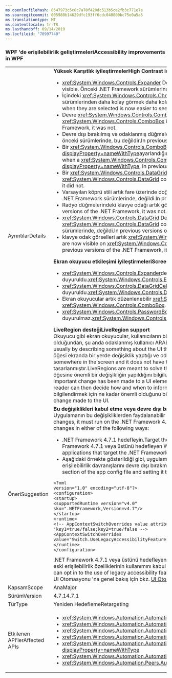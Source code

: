 ```yaml
---
ms.openlocfilehash: 8547973c5c8c7a70f429dc513b5ce2fb3c771e7e
ms.sourcegitcommit: 005980b14629dfc193ff6cdc040800bc75e0a5a5
ms.translationtype: MT
ms.contentlocale: tr-TR
ms.lasthandoff: 09/14/2019
ms.locfileid: "70997740"
---
```

### <a name="accessibility-improvements-in-wpf"></a><span data-ttu-id="a408f-101">WPF 'de erişilebilirlik geliştirmeleri</span><span class="sxs-lookup"><span data-stu-id="a408f-101">Accessibility improvements in WPF</span></span>

|   |   |
|---|---|
|<span data-ttu-id="a408f-102">Ayrıntılar</span><span class="sxs-lookup"><span data-stu-id="a408f-102">Details</span></span>|<span data-ttu-id="a408f-103"><strong>Yüksek Karşıtlık iyileştirmeler</strong></span><span class="sxs-lookup"><span data-stu-id="a408f-103"><strong>High Contrast improvements</strong></span></span></br><ul><li><span data-ttu-id="a408f-104"><xref:System.Windows.Controls.Expander> Denetim için odak artık görünür durumdadır.</span><span class="sxs-lookup"><span data-stu-id="a408f-104">The focus for the <xref:System.Windows.Controls.Expander> control is now visible.</span></span> <span data-ttu-id="a408f-105">Önceki .NET Framework sürümlerinde değildi.</span><span class="sxs-lookup"><span data-stu-id="a408f-105">In previous versions of the .NET Framework, it was not.</span></span></li><li><span data-ttu-id="a408f-106">İçindeki <xref:System.Windows.Controls.CheckBox> metin ve <xref:System.Windows.Controls.RadioButton> denetimlerin seçildikleri zaman önceki .NET Framework sürümlerinden daha kolay görmek daha kolaydır.</span><span class="sxs-lookup"><span data-stu-id="a408f-106">The text in <xref:System.Windows.Controls.CheckBox> and <xref:System.Windows.Controls.RadioButton> controls when they are selected is now easier to see than in previous .NET Framework versions.</span></span></li><li><span data-ttu-id="a408f-107">Devre <xref:System.Windows.Controls.ComboBox> dışı bırakılan sınır artık devre dışı metinle aynı renktedir.</span><span class="sxs-lookup"><span data-stu-id="a408f-107">The border of a disabled <xref:System.Windows.Controls.ComboBox> is now the same color as the disabled text.</span></span> <span data-ttu-id="a408f-108">Önceki .NET Framework sürümlerinde değildi.</span><span class="sxs-lookup"><span data-stu-id="a408f-108">In previous versions of the .NET Framework, it was not.</span></span></li><li><span data-ttu-id="a408f-109">Devre dışı bırakılmış ve odaklanmış düğmeler artık doğru tema rengini kullanıyor.</span><span class="sxs-lookup"><span data-stu-id="a408f-109">Disabled and focused buttons now use the correct theme color.</span></span> <span data-ttu-id="a408f-110">.NET Framework önceki sürümlerinde, bu değildir.</span><span class="sxs-lookup"><span data-stu-id="a408f-110">In previous versions of the .NET Framework, they did not.</span></span></li><li><span data-ttu-id="a408f-111">Bir <xref:System.Windows.Controls.ComboBox> denetimin stili olarak <xref:System.Windows.Controls.ToolBar.ComboBoxStyleKey?displayProperty=nameWithType>ayarlandığında açılan düğme artık görünür, çünkü .NET Framework önceki sürümlerinde değildir.</span><span class="sxs-lookup"><span data-stu-id="a408f-111">The dropdown button is now visible when a <xref:System.Windows.Controls.ComboBox> control's style is set to <xref:System.Windows.Controls.ToolBar.ComboBoxStyleKey?displayProperty=nameWithType>, In previous versions of the .NET Framework, it was not.</span></span></li><li><span data-ttu-id="a408f-112">Bir <xref:System.Windows.Controls.DataGrid> denetimdeki sıralama göstergesi oku artık Tema renklerini kullanıyor.</span><span class="sxs-lookup"><span data-stu-id="a408f-112">The sort indicator arrow in a <xref:System.Windows.Controls.DataGrid> control now uses theme colors.</span></span> <span data-ttu-id="a408f-113">Önceki .NET Framework sürümlerinde, değildi.</span><span class="sxs-lookup"><span data-stu-id="a408f-113">In previous versions of the .NET Framework, it did not.</span></span></li><li><span data-ttu-id="a408f-114">Varsayılan köprü stili artık fare üzerinde doğru Tema rengine göre değişir.</span><span class="sxs-lookup"><span data-stu-id="a408f-114">The default hyperlink style now changes to the correct theme color on mouse over.</span></span> <span data-ttu-id="a408f-115">Önceki .NET Framework sürümlerinde, değildi.</span><span class="sxs-lookup"><span data-stu-id="a408f-115">In previous versions of the .NET Framework, it did not.</span></span></li><li><span data-ttu-id="a408f-116">Radyo düğmelerindeki klavye odağı artık görülebilir.</span><span class="sxs-lookup"><span data-stu-id="a408f-116">The Keyboard focus on radio buttons is now visible.</span></span> <span data-ttu-id="a408f-117">Önceki .NET Framework sürümlerinde değildi.</span><span class="sxs-lookup"><span data-stu-id="a408f-117">In previous versions of the .NET Framework, it was not.</span></span></li><li><span data-ttu-id="a408f-118"><xref:System.Windows.Controls.DataGrid> Denetimin CheckBox sütunu artık klavye odağı geri bildirimi için beklenen renkleri kullanıyor.</span><span class="sxs-lookup"><span data-stu-id="a408f-118">The <xref:System.Windows.Controls.DataGrid> control's checkbox column now uses the expected colors for keyboard focus feedback.</span></span> <span data-ttu-id="a408f-119">Önceki .NET Framework sürümlerinde, değildi.</span><span class="sxs-lookup"><span data-stu-id="a408f-119">In previous versions of the .NET Framework, it did not.</span></span></li><li><span data-ttu-id="a408f-120">klavye odak görselleri artık <xref:System.Windows.Controls.ComboBox> ve <xref:System.Windows.Controls.ListBox> denetimlerinde görünür.</span><span class="sxs-lookup"><span data-stu-id="a408f-120">the Keyboard focus visuals are now visible on <xref:System.Windows.Controls.ComboBox> and <xref:System.Windows.Controls.ListBox> controls.</span></span> <span data-ttu-id="a408f-121">Önceki .NET Framework sürümlerinde değildi.</span><span class="sxs-lookup"><span data-stu-id="a408f-121">In previous versions of the .NET Framework, it was not.</span></span></p></li></ul><span data-ttu-id="a408f-122"><strong>Ekran okuyucu etkileşimi iyileştirmeleri</strong></span><span class="sxs-lookup"><span data-stu-id="a408f-122"><strong>Screen reader interaction improvements</strong></span></span></br><ul><li><span data-ttu-id="a408f-123"><xref:System.Windows.Controls.Expander>denetimler artık ekran okuyucular tarafından gruplar (genişletme/daraltma) olarak doğru duyuruldu.</span><span class="sxs-lookup"><span data-stu-id="a408f-123"><xref:System.Windows.Controls.Expander> controls are now correctly announced as groups (expand/collapse) by screen readers.</span></span></li><li><span data-ttu-id="a408f-124"><xref:System.Windows.Controls.DataGridCell>denetimler artık ekran okuyucular tarafından veri kılavuzu hücresi (yerelleştirilmiş) olarak doğru duyuruldu.</span><span class="sxs-lookup"><span data-stu-id="a408f-124"><xref:System.Windows.Controls.DataGridCell> controls are now correctly announced as data grid cell (localized) by screen readers.</span></span></li><li><span data-ttu-id="a408f-125">Ekran okuyucular artık düzenlenebilir <xref:System.Windows.Controls.ComboBox>bir adı duyuracaktır.</span><span class="sxs-lookup"><span data-stu-id="a408f-125">Screen readers will now announce the name of an editable <xref:System.Windows.Controls.ComboBox>.</span></span></li><li><span data-ttu-id="a408f-126"><xref:System.Windows.Controls.PasswordBox>denetimler artık ekran okuyucular tarafından görünümde &quot;&quot; hiçbir öğe olmadığından duyurulmaz.</span><span class="sxs-lookup"><span data-stu-id="a408f-126"><xref:System.Windows.Controls.PasswordBox> controls are no longer announced as &quot;no item in view&quot; by screen readers.</span></span></p></li></ul><span data-ttu-id="a408f-127"><strong>LiveRegion desteği</strong></span><span class="sxs-lookup"><span data-stu-id="a408f-127"><strong>LiveRegion support</strong></span></span></br><span data-ttu-id="a408f-128">Okuyucu gibi ekran okuyucular, kullanıcıların bir uygulamanın kullanıcı ARABIRIMI içeriğini bilmesini sağlar. Bu, genellikle kullanıcıya en çok ilgilendiğiniz bir öğe olduğundan, şu anda odaklanmış kullanıcı ARABIRIMI hakkında bir şeyi tanımlar.</span><span class="sxs-lookup"><span data-stu-id="a408f-128">Screen readers such as Narrator help people know the UI contents of an application, usually by describing something about the UI that's currently focused, because that is probably the element of most interest to the user.</span></span> <span data-ttu-id="a408f-129">Ancak, bir kullanıcı arabirimi öğesi ekranda bir yerde değişiklik yaptığı ve odağa sahip değilse, Kullanıcı bilinçli olmayabilir ve önemli bilgileri kaçırmayabilir.</span><span class="sxs-lookup"><span data-stu-id="a408f-129">However, if a UI element changes somewhere in the screen and it does not have the focus, the user may not be informed and miss important information.</span></span> <span data-ttu-id="a408f-130">Ligegions bu sorunu çözmek için tasarlanmıştır.</span><span class="sxs-lookup"><span data-stu-id="a408f-130">LiveRegions are meant to solve this problem.</span></span> <span data-ttu-id="a408f-131">Geliştirici, ekran okuyucuyu veya diğer [Kullanıcı Arabirimi Otomasyonu](~/docs/framework/ui-automation/ui-automation-overview.md) istemcisini, BIR kullanıcı arabirimi öğesine önemli bir değişikliğin yapıldığını bilgilendirmek için kullanabilir.</span><span class="sxs-lookup"><span data-stu-id="a408f-131">A developer can use them to inform the screen reader or any other [UI Automation](~/docs/framework/ui-automation/ui-automation-overview.md) client that an important change has been made to a UI element.</span></span> <span data-ttu-id="a408f-132">Ekran okuyucu daha sonra bu değişikliğin kullanıcısına nasıl ve ne zaman bilgi verileceğine karar verebilir.</span><span class="sxs-lookup"><span data-stu-id="a408f-132">The screen reader can then decide how and when to inform the user of this change.</span></span> <span data-ttu-id="a408f-133">LiveSetting özelliği de ekran okuyucunun Kullanıcı ARABIRIMINDE yapılan değişikliği bilgilendirmek için ne kadar önemli olduğunu bilmesini sağlar.</span><span class="sxs-lookup"><span data-stu-id="a408f-133">The LiveSetting property also lets the screen reader know how important it is to inform the user of the change made to the UI.</span></span>|
|<span data-ttu-id="a408f-134">Öneri</span><span class="sxs-lookup"><span data-stu-id="a408f-134">Suggestion</span></span>|<span data-ttu-id="a408f-135"><strong>Bu değişiklikleri kabul etme veya devre dışı bırakma</strong></span><span class="sxs-lookup"><span data-stu-id="a408f-135"><strong>How to opt in or out of these changes</strong></span></span></br><span data-ttu-id="a408f-136">Uygulamanın bu değişikliklerden faydalanabilir olması için .NET Framework 4.7.1 veya sonraki bir sürümde çalışmalıdır.</span><span class="sxs-lookup"><span data-stu-id="a408f-136">In order for the application to benefit from these changes, it must run on the .NET Framework 4.7.1 or later.</span></span> <span data-ttu-id="a408f-137">Uygulama, aşağıdaki yollarla bu değişikliklerden faydalanabilir:</span><span class="sxs-lookup"><span data-stu-id="a408f-137">The application can benefit from these changes in either of the following ways:</span></span><ul><li><span data-ttu-id="a408f-138">.NET Framework 4.7.1 hedefleyin.</span><span class="sxs-lookup"><span data-stu-id="a408f-138">Target the .NET Framework 4.7.1.</span></span> <span data-ttu-id="a408f-139">Bu, önerilen yaklaşımdır.</span><span class="sxs-lookup"><span data-stu-id="a408f-139">This is the recommended approach.</span></span> <span data-ttu-id="a408f-140">Bu erişilebilirlik değişiklikleri, .NET Framework 4.7.1 veya üstünü hedefleyen WPF uygulamalarında varsayılan olarak etkinleştirilmiştir.</span><span class="sxs-lookup"><span data-stu-id="a408f-140">These accessibility changes are enabled by default on WPF applications that target the .NET Framework 4.7.1 or later.</span></span></li><li><span data-ttu-id="a408f-141">Aşağıdaki örnekte gösterildiği gibi, uygulama yapılandırma dosyasının <code>&lt;runtime&gt;</code> bölümüne aşağıdaki [AppContext anahtarını](~/docs/framework/configure-apps/file-schema/runtime/appcontextswitchoverrides-element.md) ekleyerek ve olarak ayarlayarak eski erişilebilirlik davranışlarını devre dışı bırakmak. <code>false</code></span><span class="sxs-lookup"><span data-stu-id="a408f-141">It opts out of the legacy accessibility behaviors by adding the following [AppContext Switch](~/docs/framework/configure-apps/file-schema/runtime/appcontextswitchoverrides-element.md) in the <code>&lt;runtime&gt;</code> section of the app config file and setting it to <code>false</code>, as the following example shows.</span></span></li></ul><pre><code class="lang-xml">&lt;?xml version=&quot;1.0&quot; encoding=&quot;utf-8&quot;?&gt;&#13;&#10;&lt;configuration&gt;&#13;&#10;&lt;startup&gt;&#13;&#10;&lt;supportedRuntime version=&quot;v4.0&quot; sku=&quot;.NETFramework,Version=v4.7&quot;/&gt;&#13;&#10;&lt;/startup&gt;&#13;&#10;&lt;runtime&gt;&#13;&#10;&lt;!-- AppContextSwitchOverrides value attribute is in the form of &#39;key1=true/false;key2=true/false  --&gt;&#13;&#10;&lt;AppContextSwitchOverrides value=&quot;Switch.UseLegacyAccessibilityFeatures=false&quot; /&gt;&#13;&#10;&lt;/runtime&gt;&#13;&#10;&lt;/configuration&gt;&#13;&#10;</code></pre><span data-ttu-id="a408f-142">.NET Framework 4.7.1 veya üstünü hedefleyen ve eski erişilebilirlik davranışını korumak isteyen uygulamalar, bu AppContext anahtarını <code>true</code>açıkça olarak ayarlayarak eski erişilebilirlik özelliklerinin kullanımını kabul edebilir.</span><span class="sxs-lookup"><span data-stu-id="a408f-142">Applications that target the .NET Framework 4.7.1 or later and want to preserve the legacy accessibility behavior can opt in to the use of legacy accessibility features by explicitly setting this AppContext switch to <code>true</code>.</span></span></br><span data-ttu-id="a408f-143">UI Otomasyonu 'na genel bakış için bkz. [UI Otomasyonu genel bakış](~/docs/framework/ui-automation/ui-automation-overview.md).</span><span class="sxs-lookup"><span data-stu-id="a408f-143">For an overview of UI automation, see the [UI Automation Overview](~/docs/framework/ui-automation/ui-automation-overview.md).</span></span>|
|<span data-ttu-id="a408f-144">Kapsam</span><span class="sxs-lookup"><span data-stu-id="a408f-144">Scope</span></span>|<span data-ttu-id="a408f-145">Ana</span><span class="sxs-lookup"><span data-stu-id="a408f-145">Major</span></span>|
|<span data-ttu-id="a408f-146">Sürüm</span><span class="sxs-lookup"><span data-stu-id="a408f-146">Version</span></span>|<span data-ttu-id="a408f-147">4.7.1</span><span class="sxs-lookup"><span data-stu-id="a408f-147">4.7.1</span></span>|
|<span data-ttu-id="a408f-148">Tür</span><span class="sxs-lookup"><span data-stu-id="a408f-148">Type</span></span>|<span data-ttu-id="a408f-149">Yeniden Hedefleme</span><span class="sxs-lookup"><span data-stu-id="a408f-149">Retargeting</span></span>|
|<span data-ttu-id="a408f-150">Etkilenen API’ler</span><span class="sxs-lookup"><span data-stu-id="a408f-150">Affected APIs</span></span>|<ul><li><xref:System.Windows.Automation.AutomationElementIdentifiers.LiveSettingProperty?displayProperty=nameWithType></li><li><xref:System.Windows.Automation.AutomationElementIdentifiers.LiveRegionChangedEvent?displayProperty=nameWithType></li><li><xref:System.Windows.Automation.AutomationLiveSetting?displayProperty=nameWithType></li><li><xref:System.Windows.Automation.AutomationProperties.LiveSettingProperty?displayProperty=nameWithType></li><li><xref:System.Windows.Automation.AutomationProperties.SetLiveSetting(System.Windows.DependencyObject,System.Windows.Automation.AutomationLiveSetting)?displayProperty=nameWithType></li><li><xref:System.Windows.Automation.AutomationProperties.GetLiveSetting(System.Windows.DependencyObject)?displayProperty=nameWithType></li><li><xref:System.Windows.Automation.Peers.AutomationPeer.GetLiveSettingCore?displayProperty=nameWithType></li></ul>|
